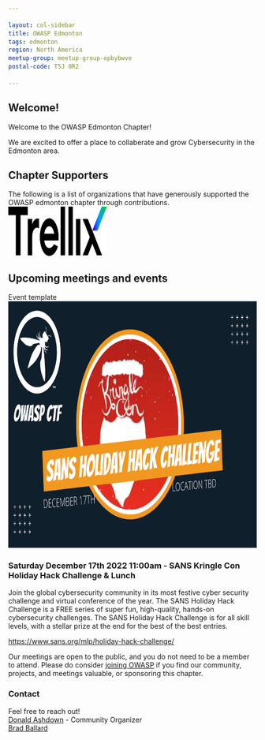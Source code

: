 ```yaml
---

layout: col-sidebar
title: OWASP Edmonton
tags: edmonton
region: North America
meetup-group: meetup-group-opbybwve
postal-code: T5J 0R2

---
```



Welcome!
-----------------

Welcome to the OWASP Edmonton Chapter!

We are excited to offer a place to collaberate and grow Cybersecurity in the Edmonton area.

<h2>Chapter Supporters</h2>
The following is a list of organizations that have generously supported the OWASP edmonton chapter through contributions.

<img src="assets/images/Trellix-Logo-Black.svg" width="200px" height="100px">
                                      
<h2>Upcoming meetings and events</h2>

 Event template 
<img src="assets/images/OWASPCTF.png" width="700px" height="500px">
<h3> Saturday December 17th 2022 11:00am - SANS Kringle Con Holiday Hack Challenge & Lunch</h3>
 
Join the global cybersecurity community in its most festive cyber security challenge and virtual conference of the year. The SANS Holiday Hack Challenge is a FREE series of super fun, high-quality, hands-on cybersecurity challenges. The SANS Holiday Hack Challenge is for all skill levels, with a stellar prize at the end for the best of the best entries.

https://www.sans.org/mlp/holiday-hack-challenge/


Our meetings are open to the public, and you do not need to be a member to attend. Please do consider [joining OWASP](https://owasp.org/membership/) if you find our community, projects, and meetings valuable, or sponsoring this chapter.

### Contact

Feel free to reach out! 
<br>[Donald Ashdown](mailto:donald.ashdown@owasp.org) - Community Organizer 
<br>[Brad Ballard](mailto:brad.ballard@owasp.org)




